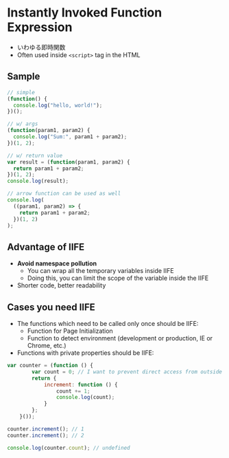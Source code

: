 # Instantly Invoked Function Expression

- いわゆる即時関数
- Often used inside `<script>` tag in the HTML

## Sample

```js
// simple
(function() {
  console.log("hello, world!");
})();

// w/ args
(function(param1, param2) {
  console.log("Sum:", param1 + param2);
})(1, 2);

// w/ return value
var result = (function(param1, param2) {
  return param1 + param2;
})(1, 2);
console.log(result);

// arrow function can be used as well
console.log(
  ((param1, param2) => {
    return param1 + param2;
  })(1, 2)
);
```

## Advantage of IIFE

- **Avoid namespace pollution**
    - You can wrap all the temporary variables inside IIFE
    - Doing this, you can limit the scope of the variable inside the IIFE
- Shorter code, better readability

## Cases you need IIFE

- The functions which need to be called only once should be IIFE:
  - Function for Page Initialization
  - Function to detect environment (development or production, IE or Chrome, etc.)
- Functions with private properties should be IIFE:

```js
var counter = (function () {
        var count = 0; // I want to prevent direct access from outside
        return {
            increment: function () {
                count += 1;
                console.log(count);
            }
        };
    }());

counter.increment(); // 1
counter.increment(); // 2

console.log(counter.count); // undefined
```
